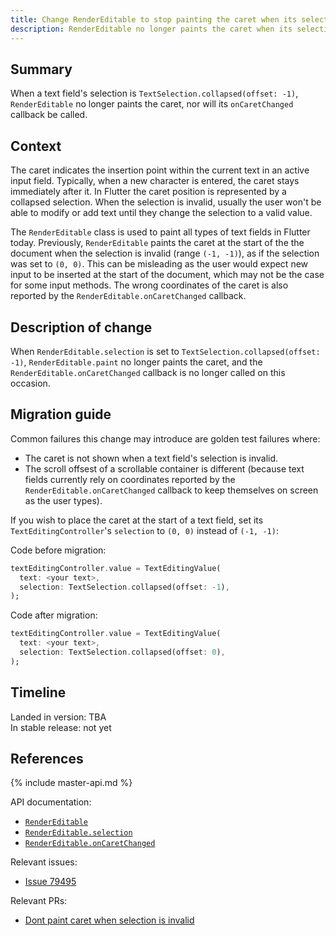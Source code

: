 ```yaml
---
title: Change RenderEditable to stop painting the caret when its selection is invalid
description: RenderEditable no longer paints the caret when its selection is (-1, -1).
---
```


## Summary

When a text field's selection is `TextSelection.collapsed(offset: -1)`,
`RenderEditable` no longer paints the caret, nor will its `onCaretChanged` 
callback be called.

## Context

The caret indicates the insertion point within the current text in an 
active input field. Typically, when a new character is entered, the 
caret stays immediately after it. In Flutter the caret position is 
represented by a collapsed selection. When the selection is invalid, 
usually the user won't be able to modify or add text until they 
change the selection to a valid value.

The `RenderEditable` class is used to paint all types of text fields
in Flutter today. Previously, `RenderEditable` paints the caret at 
the start of the the document when the selection is invalid (range `(-1, -1)`),
as if the selection was set to `(0, 0)`. This can be misleading as the 
user would expect new input to be inserted at the start of the document, 
which may not be the case for some input methods. The wrong coordinates 
of the caret is also reported by the `RenderEditable.onCaretChanged` 
callback.

## Description of change

When `RenderEditable.selection` is set to `TextSelection.collapsed(offset: -1)`, 
`RenderEditable.paint` no longer paints the caret, and the 
`RenderEditable.onCaretChanged` callback is no longer called on this occasion.

## Migration guide

Common failures this change may introduce are golden test failures where:
  - The caret is not shown when a text field's selection is invalid.
  - The scroll offsest of a scrollable container is different (because text  
    fields currently rely on coordinates reported by the 
    `RenderEditable.onCaretChanged` callback to keep themselves on screen  
    as the user types).
  
If you wish to place the caret at the start of a text field, set its
`TextEditingController`'s `selection` to `(0, 0)` instead of `(-1, -1)`:

Code before migration:

<!-- skip -->
```dart
textEditingController.value = TextEditingValue(
  text: <your text>,
  selection: TextSelection.collapsed(offset: -1),
);
```

Code after migration:

<!-- skip -->
```dart
textEditingController.value = TextEditingValue(
  text: <your text>,
  selection: TextSelection.collapsed(offset: 0),
);
```

## Timeline

Landed in version: TBA<br>
In stable release: not yet

## References

{% include master-api.md %}

API documentation:

* [`RenderEditable`][]
* [`RenderEditable.selection`][]
* [`RenderEditable.onCaretChanged`][]

Relevant issues:

* [Issue 79495]

Relevant PRs:

* [Dont paint caret when selection is invalid]


<!-- Master channel link: -->

[`RenderEditable`]: https://master-api.flutter.dev/flutter/rendering/RenderEditable-class.html
[`RenderEditable.selection`]: https://master-api.flutter.dev/flutter/rendering/RenderEditable/selection.html
[`RenderEditable.onCaretChanged`]: https://master-api.flutter.dev/flutter/rendering/RenderEditable/onCaretChanged.html

[Issue 79495]: {{site.github}}/flutter/flutter/issues/79495
[Dont paint caret when selection is invalid]: {{site.github}}/flutter/flutter/pull/79607
